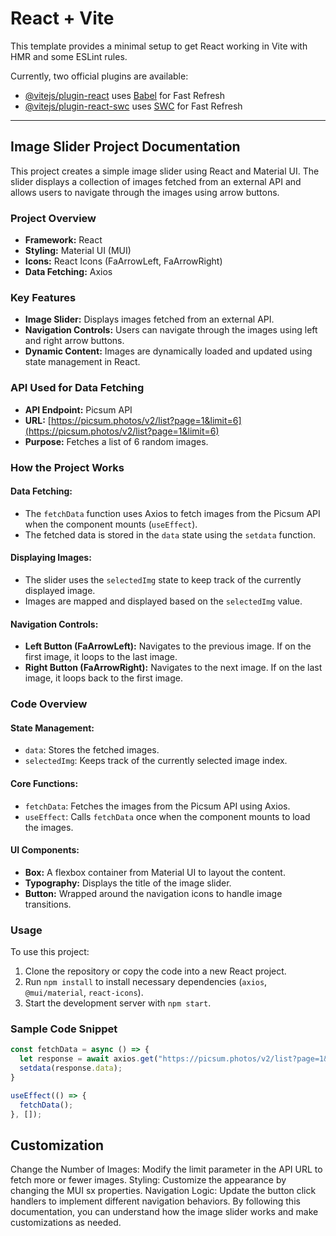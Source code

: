 # React + Vite

This template provides a minimal setup to get React working in Vite with HMR and some ESLint rules.

Currently, two official plugins are available:

- [@vitejs/plugin-react](https://github.com/vitejs/vite-plugin-react/blob/main/packages/plugin-react/README.md) uses [Babel](https://babeljs.io/) for Fast Refresh
- [@vitejs/plugin-react-swc](https://github.com/vitejs/vite-plugin-react-swc) uses [SWC](https://swc.rs/) for Fast Refresh

---

## Image Slider Project Documentation

This project creates a simple image slider using React and Material UI. The slider displays a collection of images fetched from an external API and allows users to navigate through the images using arrow buttons.

### Project Overview

- **Framework:** React
- **Styling:** Material UI (MUI)
- **Icons:** React Icons (FaArrowLeft, FaArrowRight)
- **Data Fetching:** Axios

### Key Features

- **Image Slider:** Displays images fetched from an external API.
- **Navigation Controls:** Users can navigate through the images using left and right arrow buttons.
- **Dynamic Content:** Images are dynamically loaded and updated using state management in React.

### API Used for Data Fetching

- **API Endpoint:** Picsum API
- **URL:** [https://picsum.photos/v2/list?page=1&limit=6](https://picsum.photos/v2/list?page=1&limit=6)
- **Purpose:** Fetches a list of 6 random images.

### How the Project Works

#### Data Fetching:

- The `fetchData` function uses Axios to fetch images from the Picsum API when the component mounts (`useEffect`).
- The fetched data is stored in the `data` state using the `setdata` function.

#### Displaying Images:

- The slider uses the `selectedImg` state to keep track of the currently displayed image.
- Images are mapped and displayed based on the `selectedImg` value.

#### Navigation Controls:

- **Left Button (FaArrowLeft):** Navigates to the previous image. If on the first image, it loops to the last image.
- **Right Button (FaArrowRight):** Navigates to the next image. If on the last image, it loops back to the first image.

### Code Overview

#### State Management:

- `data`: Stores the fetched images.
- `selectedImg`: Keeps track of the currently selected image index.

#### Core Functions:

- `fetchData`: Fetches the images from the Picsum API using Axios.
- `useEffect`: Calls `fetchData` once when the component mounts to load the images.

#### UI Components:

- **Box:** A flexbox container from Material UI to layout the content.
- **Typography:** Displays the title of the image slider.
- **Button:** Wrapped around the navigation icons to handle image transitions.

### Usage

To use this project:

1. Clone the repository or copy the code into a new React project.
2. Run `npm install` to install necessary dependencies (`axios`, `@mui/material`, `react-icons`).
3. Start the development server with `npm start`.

### Sample Code Snippet

```jsx
const fetchData = async () => {
  let response = await axios.get("https://picsum.photos/v2/list?page=1&limit=6");
  setdata(response.data);
}

useEffect(() => {
  fetchData();
}, []);
```

## Customization

Change the Number of Images: Modify the limit parameter in the API URL to fetch more or fewer images.
Styling: Customize the appearance by changing the MUI sx properties.
Navigation Logic: Update the button click handlers to implement different navigation behaviors.
By following this documentation, you can understand how the image slider works and make customizations as needed.
